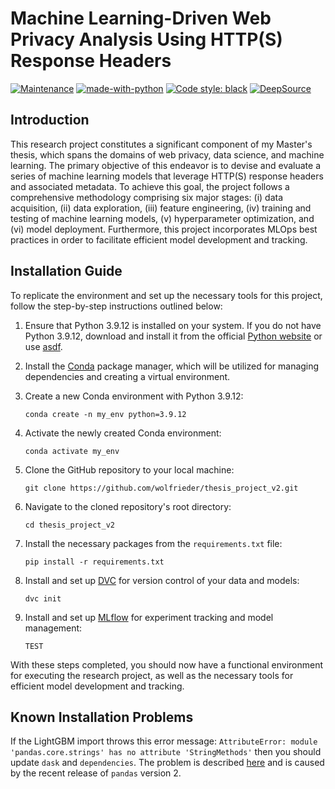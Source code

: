 # Machine Learning-Driven Web Privacy Analysis Using HTTP(S) Response Headers

[![Maintenance](https://img.shields.io/badge/Maintained%3F-yes-green.svg)](https://github.com/wolfrieder/thesis_project_v2/graphs/commit-activity)
[![made-with-python](https://img.shields.io/badge/Made%20with-Python-1f425f.svg)](https://www.python.org/)
[![Code style: black](https://img.shields.io/badge/code%20style-black-000000.svg)](https://github.com/psf/black)
[![DeepSource](https://deepsource.io/gh/wolfrieder/thesis_project_v2.svg/?label=active+issues&show_trend=true&token=bI2KtH2zJhdmo15pPCscudQ9)](https://deepsource.io/gh/wolfrieder/thesis_project_v2/?ref=repository-badge)
## Introduction

This research project constitutes a significant component of my Master's thesis, 
which spans the domains of web privacy, data science, and machine learning. 
The primary objective of this endeavor is to devise and evaluate a series of machine
learning models that leverage HTTP(S) response headers and associated metadata. 
To achieve this goal, the project follows a comprehensive methodology comprising 
six major stages: (i) data acquisition, (ii) data exploration, (iii) feature 
engineering, (iv) training and testing of machine learning models, (v) hyperparameter
optimization, and (vi) model deployment. Furthermore, this project incorporates 
MLOps best practices in order to facilitate efficient model development and tracking.

## Installation Guide

To replicate the environment and set up the necessary tools for this project, 
follow the step-by-step instructions outlined below:

1. Ensure that Python 3.9.12 is installed on your system. If you do not have Python 3.9.12, download and install it
   from the official [Python website](https://www.python.org/downloads/) or use
   [asdf](https://asdf-vm.com). 

2. Install the [Conda](https://docs.conda.io/en/latest/miniconda.html) package manager, which will be utilized for
   managing dependencies and creating a virtual environment.

3. Create a new Conda environment with Python 3.9.12:
   ```
   conda create -n my_env python=3.9.12
   ```

4. Activate the newly created Conda environment:
   ```
   conda activate my_env
   ```

5. Clone the GitHub repository to your local machine:
   ```
   git clone https://github.com/wolfrieder/thesis_project_v2.git
   ```

6. Navigate to the cloned repository's root directory:
   ```
   cd thesis_project_v2
   ```

7. Install the necessary packages from the `requirements.txt` file:
   ```
   pip install -r requirements.txt
   ```

8. Install and set up [DVC](https://dvc.org/doc/install) for version control of your data and models:
   ```
   dvc init
   ```

9. Install and set up [MLflow](https://mlflow.org/docs/latest/quickstart.html) for experiment tracking and model management:
   ```
   TEST
   ```

With these steps completed, you should now have a functional environment for executing the research project, as well as 
the necessary tools for efficient model development and tracking.

## Known Installation Problems

If the LightGBM import throws this error message: 
`AttributeError: module 'pandas.core.strings' has no attribute 'StringMethods'` 
then you should update `dask` and `dependencies`. The problem is described 
[here](https://github.com/microsoft/LightGBM/issues/5739) and is caused by the
recent release of `pandas` version 2. 
